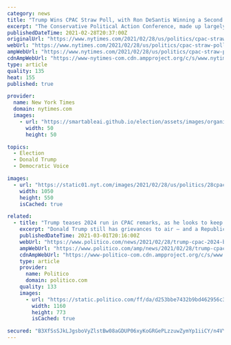 ```yaml
---
category: news
title: "Trump Wins CPAC Straw Poll, with Ron DeSantis Winning a Second One"
excerpt: "The Conservative Political Action Conference, made up largely of far-right Trump supporters, held two 2024 presidential polls: One with a potential field that included Mr. Trump, and one without him."
publishedDateTime: 2021-02-28T20:37:00Z
originalUrl: "https://www.nytimes.com/2021/02/28/us/politics/cpac-straw-poll-2024-presidential-race.html"
webUrl: "https://www.nytimes.com/2021/02/28/us/politics/cpac-straw-poll-2024-presidential-race.html"
ampWebUrl: "https://www.nytimes.com/2021/02/28/us/politics/cpac-straw-poll-2024-presidential-race.amp.html"
cdnAmpWebUrl: "https://www-nytimes-com.cdn.ampproject.org/c/s/www.nytimes.com/2021/02/28/us/politics/cpac-straw-poll-2024-presidential-race.amp.html"
type: article
quality: 135
heat: 155
published: true

provider:
  name: New York Times
  domain: nytimes.com
  images:
    - url: "https://smartableai.github.io/election/assets/images/organizations/nytimes.com-50x50.jpg"
      width: 50
      height: 50

topics:
  - Election
  - Donald Trump
  - Democratic Voice

images:
  - url: "https://static01.nyt.com/images/2021/02/28/us/politics/28cpac-strawpollHFO-d/28cpac-strawpollHFO-d-facebookJumbo.jpg"
    width: 1050
    height: 550
    isCached: true

related:
  - title: "Trump teases 2024 run in CPAC remarks, as he looks to keep his grip on GOP"
    excerpt: "Donald Trump still has grievances to air — and a Republican Party eager to bask in his indignation. In his first major address since leaving office, Trump on Sunday laced into his Democratic successor,"
    publishedDateTime: 2021-03-01T20:16:00Z
    webUrl: "https://www.politico.com/news/2021/02/28/trump-cpac-2024-biden-471869"
    ampWebUrl: "https://www.politico.com/amp/news/2021/02/28/trump-cpac-2024-biden-471869"
    cdnAmpWebUrl: "https://www-politico-com.cdn.ampproject.org/c/s/www.politico.com/amp/news/2021/02/28/trump-cpac-2024-biden-471869"
    type: article
    provider:
      name: Politico
      domain: politico.com
    quality: 133
    images:
      - url: "https://static.politico.com/ff/da/d253bbe7432b9bd462956c3a3b4f/gettyimages-1304610824-1.jpg"
        width: 1160
        height: 773
        isCached: true

secured: "B3XfSsSJkLJgsboVyZlstBw08aGDUP06xyKoGRGePLzzuwZymYp1iiCY/n4VYdgXe6f5t2jp1HawYKvMgZgqSofmDAC6zExlS4c4YKlE9Evvzi6lKHjuVRcKoU1hR8HCSwye0Q+OSVxkym/4hoULFZC/k8+fbcv/33MCHQMUw4CxnYyCxqGULNuAny7hHSX9dRklNIdlKxFHmSUGBVBYdBQbRDzX7JmtQ/kcmCTTHWjPGgSfhxXNcTAXRfcVec8OjAyEWjgBUQKiPd1nVoU1/mHWgpDn5p2EUIxhYGg3G4w/MxsPb7PDT1TaK13vwyan4MOM6cVa7B+FTgruhNh6cJ5zDm7ogmKnRelqDoCbDH8=;8qR5N5V2nSYw+jMq80U4JA=="
---
```


